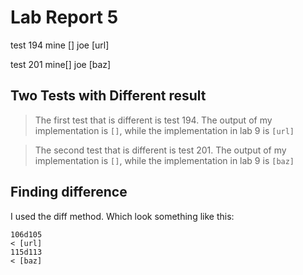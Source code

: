# Lab Report 5
test 194
mine []
joe [url]

test 201
mine[]
joe [baz]

## Two Tests with Different result

> The first test that is different is test 194. The output of my implementation is `[]`, while the implementation in lab 9 is `[url]`

> The second test that is different is test 201. The output of my implementation is `[]`, while the implementation in lab 9 is `[baz]`

## Finding difference

I used the diff method. Which look something like this:

```
106d105
< [url]
115d113
< [baz]
```

